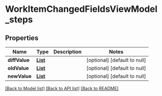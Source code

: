 # WorkItemChangedFieldsViewModel_steps
## Properties

| Name | Type | Description | Notes |
|------------ | ------------- | ------------- | -------------|
| **diffValue** | [**List**](WorkItemStepChangeViewModel.md) |  | [optional] [default to null] |
| **oldValue** | [**List**](WorkItemStepChangeViewModel.md) |  | [optional] [default to null] |
| **newValue** | [**List**](WorkItemStepChangeViewModel.md) |  | [optional] [default to null] |

[[Back to Model list]](../README.md#documentation-for-models) [[Back to API list]](../README.md#documentation-for-api-endpoints) [[Back to README]](../README.md)

